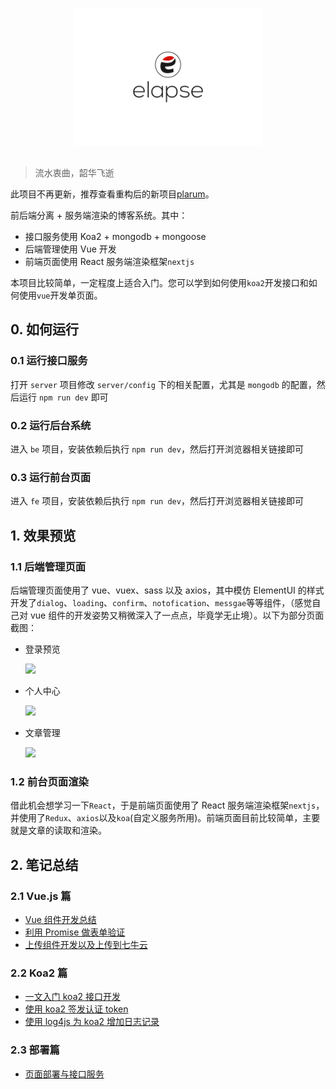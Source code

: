 <p align="center"><img src="./logo.svg" width="300"></p>

<h2 align="center"></h2>

> 流水衷曲，韶华飞逝

此项目不再更新，推荐查看重构后的新项目[plarum](https://github.com/justemit/plarum)。

前后端分离 + 服务端渲染的博客系统。其中：

- 接口服务使用 Koa2 + mongodb + mongoose
- 后端管理使用 Vue 开发
- 前端页面使用 React 服务端渲染框架`nextjs`

本项目比较简单，一定程度上适合入门。您可以学到如何使用`koa2`开发接口和如何使用`vue`开发单页面。

## 0. 如何运行

### 0.1 运行接口服务

打开 `server` 项目修改 `server/config` 下的相关配置，尤其是 `mongodb` 的配置，然后运行 `npm run dev` 即可

### 0.2 运行后台系统

进入 `be` 项目，安装依赖后执行 `npm run dev`，然后打开浏览器相关链接即可

### 0.3 运行前台页面

进入 `fe` 项目，安装依赖后执行 `npm run dev`，然后打开浏览器相关链接即可

## 1. 效果预览

### 1.1 后端管理页面

后端管理页面使用了 vue、vuex、sass 以及 axios，其中模仿 ElementUI 的样式开发了`dialog`、`loading`、`confirm`、`notofication`、`messgae`等等组件，（感觉自己对 vue 组件的开发姿势又稍微深入了一点点，毕竟学无止境）。以下为部分页面截图：

  <ul>
    <li>
      <p>登录预览</p>
      <img src="http://ownsprds9.bkt.clouddn.com/be-login.JPG" />
    </li>
    <li>
      <p>个人中心</p>
      <img src="http://ownsprds9.bkt.clouddn.com/be-ownspace.JPG" />
    </li>
    <li>
      <p>文章管理</p>
      <img src="http://ownsprds9.bkt.clouddn.com/be-articlelist.JPG" />
    </li>
  </ul>

### 1.2 前台页面渲染

借此机会想学习一下`React`，于是前端页面使用了 React 服务端渲染框架`nextjs`，并使用了`Redux`、`axios`以及`koa`(自定义服务所用)。前端页面目前比较简单，主要就是文章的读取和渲染。

## 2. 笔记总结

### 2.1 Vue.js 篇

- [Vue 组件开发总结](./docs/Vue组件开发姿势总结.md)
- [利用 Promise 做表单验证](./docs/表单验证.md)
- [上传组件开发以及上传到七牛云](./docs/上传组件.md)

### 2.2 Koa2 篇

- [一文入门 koa2 接口开发](./docs/koa2接口开发.md)
- [使用 koa2 签发认证 token](./docs/jwt签发与认证.md)
- [使用 log4js 为 koa2 增加日志记录](./docs/日志中间件.md)

### 2.3 部署篇

- [页面部署与接口服务](./docs/页面部署与接口服务.md)

